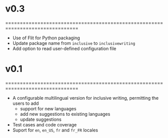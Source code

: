 # v0.3
===============================================================================
* Use of Flit for Python packaging
* Update package name from `inclusive` to `inclusivewriting`
* Add option to read user-defined configuration file

# v0.1
===============================================================================
* A configurable multilingual version for inclusive writing, permitting the users to add 
  * support for new languages
  * add new suggestions to existing languages
  * update suggestions
* Test cases and code coverage
* Suport for `en`, `en_US`, `fr` and `fr_FR` locales

